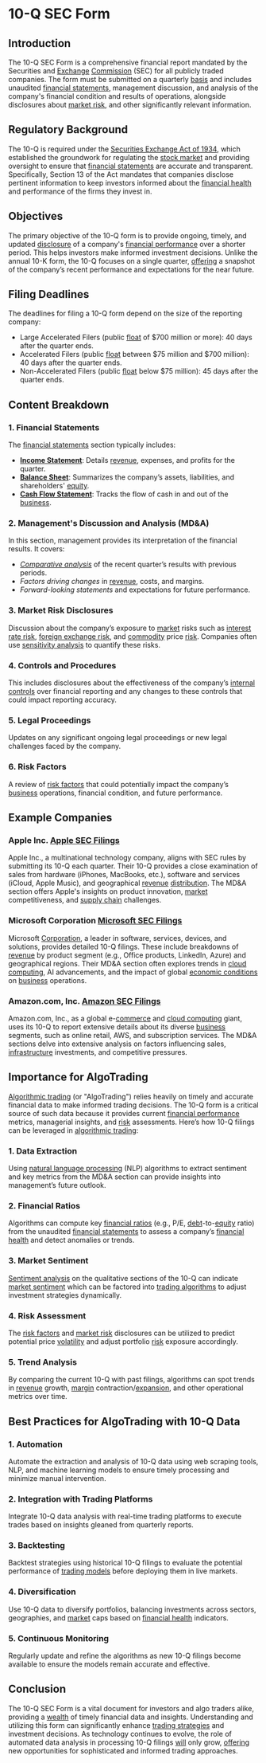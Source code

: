 # 10-Q SEC Form

## Introduction
The 10-Q SEC Form is a comprehensive financial report mandated by the Securities and [Exchange](../e/exchange.md) [Commission](../c/commission.md) (SEC) for all publicly traded companies. The form must be submitted on a quarterly [basis](../b/basis.md) and includes unaudited [financial statements](../f/financial_statements.md), management discussion, and analysis of the company's financial condition and results of operations, alongside disclosures about [market risk](../m/market_risk.md), and other significantly relevant information.

## Regulatory Background
The 10-Q is required under the [Securities Exchange Act of 1934](../s/securities_exchange_act_of_1934.md), which established the groundwork for regulating the [stock market](../s/stock_market.md) and providing oversight to ensure that [financial statements](../f/financial_statements.md) are accurate and transparent. Specifically, Section 13 of the Act mandates that companies disclose pertinent information to keep investors informed about the [financial health](../f/financial_health.md) and performance of the firms they invest in.

## Objectives
The primary objective of the 10-Q form is to provide ongoing, timely, and updated [disclosure](../d/disclosure.md) of a company's [financial performance](../f/financial_performance.md) over a shorter period. This helps investors make informed investment decisions. Unlike the annual 10-K form, the 10-Q focuses on a single quarter, [offering](../o/offering.md) a snapshot of the company’s recent performance and expectations for the near future.

## Filing Deadlines
The deadlines for filing a 10-Q form depend on the size of the reporting company:
- Large Accelerated Filers (public [float](../f/float.md) of $700 million or more): 40 days after the quarter ends.
- Accelerated Filers (public [float](../f/float.md) between $75 million and $700 million): 40 days after the quarter ends.
- Non-Accelerated Filers (public [float](../f/float.md) below $75 million): 45 days after the quarter ends.

## Content Breakdown

### 1. Financial Statements
The [financial statements](../f/financial_statements.md) section typically includes:
- **[Income Statement](../i/income_statement.md)**: Details [revenue](../r/revenue.md), expenses, and profits for the quarter.
- **[Balance Sheet](../b/balance_sheet.md)**: Summarizes the company’s assets, liabilities, and shareholders' [equity](../e/equity.md).
- **[Cash Flow Statement](../c/cash_flow_statement.md)**: Tracks the flow of cash in and out of the [business](../b/business.md).

### 2. Management's Discussion and Analysis (MD&A)
In this section, management provides its interpretation of the financial results. It covers:
- *[Comparative analysis](../c/comparative_analysis.md)* of the recent quarter’s results with previous periods.
- *Factors driving changes* in [revenue](../r/revenue.md), costs, and margins.
- *Forward-looking statements* and expectations for future performance.

### 3. Market Risk Disclosures
Discussion about the company’s exposure to [market](../m/market.md) risks such as [interest rate risk](../i/interest_rate_risk.md), [foreign exchange risk](../f/foreign_exchange_risk.md), and [commodity](../c/commodity.md) price [risk](../r/risk.md). Companies often use [sensitivity analysis](../s/sensitivity_analysis.md) to quantify these risks.

### 4. Controls and Procedures
This includes disclosures about the effectiveness of the company’s [internal controls](../i/internal_controls.md) over financial reporting and any changes to these controls that could impact reporting accuracy.

### 5. Legal Proceedings
Updates on any significant ongoing legal proceedings or new legal challenges faced by the company.

### 6. Risk Factors
A review of [risk factors](../r/risk_factors_in_trading.md) that could potentially impact the company’s [business](../b/business.md) operations, financial condition, and future performance. 

## Example Companies

### Apple Inc. [Apple SEC Filings](https://investor.apple.com/sec-filings/default.aspx)
Apple Inc., a multinational technology company, aligns with SEC rules by submitting its 10-Q each quarter. Their 10-Q provides a close examination of sales from hardware (iPhones, MacBooks, etc.), software and services (iCloud, Apple Music), and geographical [revenue](../r/revenue.md) [distribution](../d/distribution.md). The MD&A section offers Apple's insights on product innovation, [market](../m/market.md) competitiveness, and [supply chain](../s/supply_chain.md) challenges.

### Microsoft Corporation [Microsoft SEC Filings](https://www.microsoft.com/investor/reports/ar22/index.html)
Microsoft [Corporation](../c/corporation.md), a leader in software, services, devices, and solutions, provides detailed 10-Q filings. These include breakdowns of [revenue](../r/revenue.md) by product segment (e.g., Office products, LinkedIn, Azure) and geographical regions. Their MD&A section often explores trends in [cloud computing](../c/cloud_computing_in_trading.md), AI advancements, and the impact of global [economic conditions](../e/economic_conditions.md) on [business](../b/business.md) operations.

### Amazon.com, Inc. [Amazon SEC Filings](https://ir.aboutamazon.com/sec-filings/default.aspx)
Amazon.com, Inc., as a global e-[commerce](../c/commerce.md) and [cloud computing](../c/cloud_computing_in_trading.md) giant, uses its 10-Q to report extensive details about its diverse [business](../b/business.md) segments, such as online retail, AWS, and subscription services. The MD&A sections delve into extensive analysis on factors influencing sales, [infrastructure](../i/infrastructure.md) investments, and competitive pressures.

## Importance for AlgoTrading
[Algorithmic trading](../a/accountability.md) (or "AlgoTrading") relies heavily on timely and accurate financial data to make informed trading decisions. The 10-Q form is a critical source of such data because it provides current [financial performance](../f/financial_performance.md) metrics, managerial insights, and [risk](../r/risk.md) assessments. Here’s how 10-Q filings can be leveraged in [algorithmic trading](../a/accountability.md):

### 1. Data Extraction
Using [natural language processing](../n/natural_language_processing_(nlp)_in_trading.md) (NLP) algorithms to extract sentiment and key metrics from the MD&A section can provide insights into management’s future outlook.

### 2. Financial Ratios
Algorithms can compute key [financial ratios](../f/financial_ratios.md) (e.g., P/E, [debt](../d/debt.md)-to-[equity](../e/equity.md) ratio) from the unaudited [financial statements](../f/financial_statements.md) to assess a company’s [financial health](../f/financial_health.md) and detect anomalies or trends.

### 3. Market Sentiment
[Sentiment analysis](../s/sentiment_analysis.md) on the qualitative sections of the 10-Q can indicate [market sentiment](../m/market_sentiment.md) which can be factored into [trading algorithms](../t/trading_algorithms.md) to adjust investment strategies dynamically.

### 4. Risk Assessment
The [risk factors](../r/risk_factors_in_trading.md) and [market risk](../m/market_risk.md) disclosures can be utilized to predict potential price [volatility](../v/volatility.md) and adjust portfolio [risk](../r/risk.md) exposure accordingly.

### 5. Trend Analysis
By comparing the current 10-Q with past filings, algorithms can spot trends in [revenue](../r/revenue.md) growth, [margin](../m/margin.md) contraction/[expansion](../e/expansion.md), and other operational metrics over time.

## Best Practices for AlgoTrading with 10-Q Data

### 1. Automation
Automate the extraction and analysis of 10-Q data using web scraping tools, NLP, and machine learning models to ensure timely processing and minimize manual intervention.

### 2. Integration with Trading Platforms
Integrate 10-Q data analysis with real-time trading platforms to execute trades based on insights gleaned from quarterly reports.

### 3. Backtesting
Backtest strategies using historical 10-Q filings to evaluate the potential performance of [trading models](../t/trading_models.md) before deploying them in live markets.

### 4. Diversification
Use 10-Q data to diversify portfolios, balancing investments across sectors, geographies, and [market](../m/market.md) caps based on [financial health](../f/financial_health.md) indicators.

### 5. Continuous Monitoring
Regularly update and refine the algorithms as new 10-Q filings become available to ensure the models remain accurate and effective.

## Conclusion
The 10-Q SEC Form is a vital document for investors and algo traders alike, providing a [wealth](../w/wealth.md) of timely financial data and insights. Understanding and utilizing this form can significantly enhance [trading strategies](../t/trading_strategies.md) and investment decisions. As technology continues to evolve, the role of automated data analysis in processing 10-Q filings [will](../w/will.md) only grow, [offering](../o/offering.md) new opportunities for sophisticated and informed trading approaches.